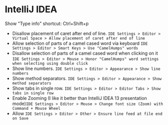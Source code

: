 # IntelliJ IDEA #

Show "Type info" shortcut: Ctrl+Shift+p

- Disallow placement of caret after end of line. `IDE Settings > Editor > Virtual Space > Allow placement of caret after end of line`
- Allow selection of parts of a camel cased word via keyboard `IDE Settings > Editor > Smart Keys > Use "CamelHumps" words`
- Disallow selection of parts of a camel cased word when clicking on it `IDE Settings > Editor > Mouse > Honor "CamelHumps" word settings when selecting using double click`
- Show line numbers. `IDE Settings > Editor > Appearance > Show line numbers`
- Show method separators. `IDE Settings > Editor > Appearance > Show method separators`
- Show tabs in single row. `IDE Settings > Editor > Editor Tabs > Show tabs in single row`
- Enable Zooming (I like it better than IntelliJ IDEA 13 presentation mode)`IDE Settings > Editor > Mouse > Change font size (Zoom) with Command + Mouse Wheel`
- Allow `IDE Settings > Editor > Other > Ensure line feed at file end on Save`
